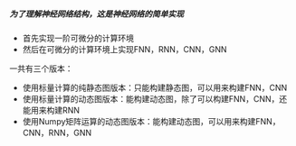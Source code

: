 ##### 为了理解神经网络结构，这是神经网络的简单实现
- 首先实现一阶可微分的计算环境
- 然后在可微分的计算环境上实现FNN，RNN，CNN，GNN

一共有三个版本：
- 使用标量计算的纯静态图版本：只能构建静态图，可以用来构建FNN，CNN
- 使用标量计算的动态图版本：能构建动态图，除了可以构建FNN，CNN，还能用来构建RNN
- 使用Numpy矩阵运算的动态图版本：能构建动态图，可以用来构建FNN，CNN，RNN，GNN
